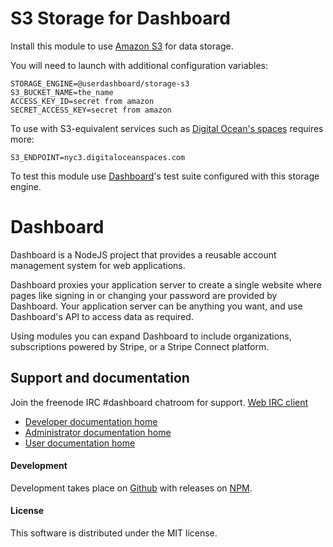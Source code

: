 # S3 Storage for Dashboard

Install this module to use [Amazon S3](https://aws.amazon.com/s3) for data storage.

You will need to launch with additional configuration variables:

    STORAGE_ENGINE=@userdashboard/storage-s3
    S3_BUCKET_NAME=the_name
    ACCESS_KEY_ID=secret from amazon
    SECRET_ACCESS_KEY=secret from amazon

To use with S3-equivalent services such as [Digital Ocean\'s spaces]() requires more:

    S3_ENDPOINT=nyc3.digitaloceanspaces.com

To test this module use [Dashboard](https://github.com/userdashboard/dashboard)'s test suite configured with this storage engine.



# Dashboard

Dashboard is a NodeJS project that provides a reusable account management system for web applications. 

Dashboard proxies your application server to create a single website where pages like signing in or changing your password are provided by Dashboard.  Your application server can be anything you want, and use Dashboard's API to access data as required.

Using modules you can expand Dashboard to include organizations, subscriptions powered by Stripe, or a Stripe Connect platform.

## Support and documentation

Join the freenode IRC #dashboard chatroom for support.  [Web IRC client](https://kiwiirc.com/nextclient/)

- [Developer documentation home](https://userdashboard.github.io/home)
- [Administrator documentation home](https://userdashboard.github.io/administrators/home)
- [User documentation home](https://userdashboard.github.io/users/home)

#### Development

Development takes place on [Github](https://github.com/userdashboard/storage-s3) with releases on [NPM](https://www.npmjs.com/package/@userdashboard/storage-s3).

#### License

This software is distributed under the MIT license.

